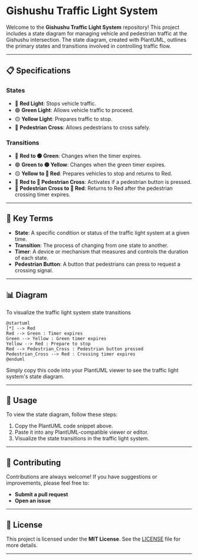 # Gishushu Traffic Light System

Welcome to the **Gishushu Traffic Light System** repository! This project includes a state diagram for managing vehicle and pedestrian traffic at the Gishushu intersection. The state diagram, created with PlantUML, outlines the primary states and transitions involved in controlling traffic flow.

---

## 📋 Specifications

### **States**

- 🔴 **Red Light**: Stops vehicle traffic.
- 🟢 **Green Light**: Allows vehicle traffic to proceed.
- 🟡 **Yellow Light**: Prepares traffic to stop.
- 🚶 **Pedestrian Cross**: Allows pedestrians to cross safely.

### **Transitions**

- 🔴 **Red to 🟢 Green**: Changes when the timer expires.
- 🟢 **Green to 🟡 Yellow**: Changes when the green timer expires.
- 🟡 **Yellow to 🔴 Red**: Prepares vehicles to stop and returns to Red.
- 🔴 **Red to 🚶 Pedestrian Cross**: Activates if a pedestrian button is pressed.
- 🚶 **Pedestrian Cross to 🔴 Red**: Returns to Red after the pedestrian crossing timer expires.

---

## 📖 Key Terms

- **State**: A specific condition or status of the traffic light system at a given time.
- **Transition**: The process of changing from one state to another.
- **Timer**: A device or mechanism that measures and controls the duration of each state.
- **Pedestrian Button**: A button that pedestrians can press to request a crossing signal.

---

## 📊 Diagram

To visualize the traffic light system state transitions

```plantuml
@startuml
[*] --> Red
Red --> Green : Timer expires
Green --> Yellow : Green timer expires
Yellow --> Red : Prepare to stop
Red --> Pedestrian_Cross : Pedestrian button pressed
Pedestrian_Cross --> Red : Crossing timer expires
@enduml
```

Simply copy this code into your PlantUML viewer to see the traffic light system's state diagram.

---

## 🚀 Usage

To view the state diagram, follow these steps:
1. Copy the PlantUML code snippet above.
2. Paste it into any PlantUML-compatible viewer or editor.
3. Visualize the state transitions in the traffic light system.

---

## 🤝 Contributing

Contributions are always welcome! If you have suggestions or improvements, please feel free to:
- **Submit a pull request**
- **Open an issue**

---

## 📄 License

This project is licensed under the **MIT License**. See the [LICENSE](LICENSE) file for more details.

---

